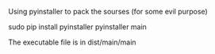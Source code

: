 Using pyinstaller to pack the sourses (for some evil purpose)

sudo pip install pyinstaller
pyinstaller main

The executable file is in dist/main/main